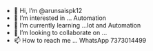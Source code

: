 - 👋 Hi, I’m @arunsaispk12
- 👀 I’m interested in ... Automation 
- 🌱 I’m currently learning ...Iot and Automation 
- 💞️ I’m looking to collaborate on ...
- 📫 How to reach me ... WhatsApp 7373014499

<!---
arunsaispk12/arunsaispk12 is a ✨ special ✨ repository because its `README.md` (this file) appears on your GitHub profile.
You can click the Preview link to take a look at your changes.
--->
